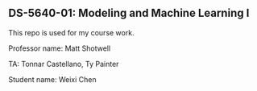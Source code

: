 ## DS-5640-01: Modeling and Machine Learning I

This repo is used for my course work.

Professor name: Matt Shotwell

TA: Tonnar Castellano, Ty Painter

Student name: Weixi Chen
